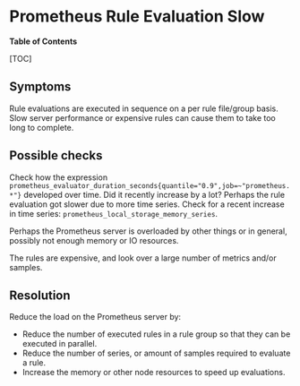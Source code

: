 # Prometheus Rule Evaluation Slow

**Table of Contents**

[TOC]

## Symptoms

Rule evaluations are executed in sequence on a per rule file/group basis.
Slow server performance or expensive rules can cause them to take too long to complete.

## Possible checks

Check how the expression `prometheus_evaluator_duration_seconds{quantile="0.9",job=~"prometheus.*"}`
developed over time. Did it recently increase by a lot? Perhaps the rule
evaluation got slower due to more time series. Check for a recent increase
in time series: `prometheus_local_storage_memory_series`.

Perhaps the Prometheus server is overloaded by other things or in general, possibly not enough memory or IO resources.

The rules are expensive, and look over a large number of metrics and/or samples.

## Resolution

Reduce the load on the Prometheus server by:

* Reduce the number of executed rules in a rule group so that they can be executed in parallel.
* Reduce the number of series, or amount of samples required to evaluate a rule.
* Increase the memory or other node resources to speed up evaluations.
